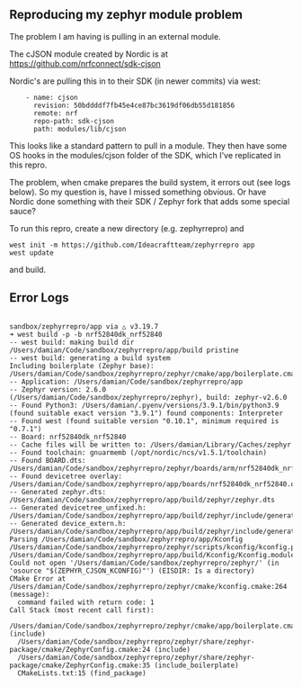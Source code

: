 
## Reproducing my zephyr module problem

The problem I am having is pulling in an external module.

The cJSON module created by Nordic is at https://github.com/nrfconnect/sdk-cjson

Nordic's are pulling this in to their SDK (in newer commits) via west:

```
    - name: cjson
      revision: 50bddddf7fb45e4ce87bc3619df06db55d181856
      remote: nrf
      repo-path: sdk-cjson
      path: modules/lib/cjson
```

This looks like a standard pattern to pull in a module. They then have some OS hooks in the modules/cjson folder of the SDK, which I've replicated in this repro.

The problem, when cmake prepares the build system, it errors out (see logs below).
So my question is, have I missed something obvious. Or have Nordic done something with their SDK / Zephyr fork that adds some special sauce?

To run this repro, create a new directory (e.g. zephyrrepro) and

```
west init -m https://github.com/Ideacraftteam/zephyrrepro app
west update

```
and build.


## Error Logs

```

sandbox/zephyrrepro/app via △ v3.19.7
➜ west build -p -b nrf52840dk_nrf52840
-- west build: making build dir /Users/damian/Code/sandbox/zephyrrepro/app/build pristine
-- west build: generating a build system
Including boilerplate (Zephyr base): /Users/damian/Code/sandbox/zephyrrepro/zephyr/cmake/app/boilerplate.cmake
-- Application: /Users/damian/Code/sandbox/zephyrrepro/app
-- Zephyr version: 2.6.0 (/Users/damian/Code/sandbox/zephyrrepro/zephyr), build: zephyr-v2.6.0
-- Found Python3: /Users/damian/.pyenv/versions/3.9.1/bin/python3.9 (found suitable exact version "3.9.1") found components: Interpreter
-- Found west (found suitable version "0.10.1", minimum required is "0.7.1")
-- Board: nrf52840dk_nrf52840
-- Cache files will be written to: /Users/damian/Library/Caches/zephyr
-- Found toolchain: gnuarmemb (/opt/nordic/ncs/v1.5.1/toolchain)
-- Found BOARD.dts: /Users/damian/Code/sandbox/zephyrrepro/zephyr/boards/arm/nrf52840dk_nrf52840/nrf52840dk_nrf52840.dts
-- Found devicetree overlay: /Users/damian/Code/sandbox/zephyrrepro/app/boards/nrf52840dk_nrf52840.overlay
-- Generated zephyr.dts: /Users/damian/Code/sandbox/zephyrrepro/app/build/zephyr/zephyr.dts
-- Generated devicetree_unfixed.h: /Users/damian/Code/sandbox/zephyrrepro/app/build/zephyr/include/generated/devicetree_unfixed.h
-- Generated device_extern.h: /Users/damian/Code/sandbox/zephyrrepro/app/build/zephyr/include/generated/device_extern.h
Parsing /Users/damian/Code/sandbox/zephyrrepro/app/Kconfig
/Users/damian/Code/sandbox/zephyrrepro/zephyr/scripts/kconfig/kconfig.py: /Users/damian/Code/sandbox/zephyrrepro/app/build/Kconfig/Kconfig.modules:2: Could not open '/Users/damian/Code/sandbox/zephyrrepro/zephyr/' (in 'osource "$(ZEPHYR_CJSON_KCONFIG)"') (EISDIR: Is a directory)
CMake Error at /Users/damian/Code/sandbox/zephyrrepro/zephyr/cmake/kconfig.cmake:264 (message):
  command failed with return code: 1
Call Stack (most recent call first):
  /Users/damian/Code/sandbox/zephyrrepro/zephyr/cmake/app/boilerplate.cmake:565 (include)
  /Users/damian/Code/sandbox/zephyrrepro/zephyr/share/zephyr-package/cmake/ZephyrConfig.cmake:24 (include)
  /Users/damian/Code/sandbox/zephyrrepro/zephyr/share/zephyr-package/cmake/ZephyrConfig.cmake:35 (include_boilerplate)
  CMakeLists.txt:15 (find_package)

  ```
